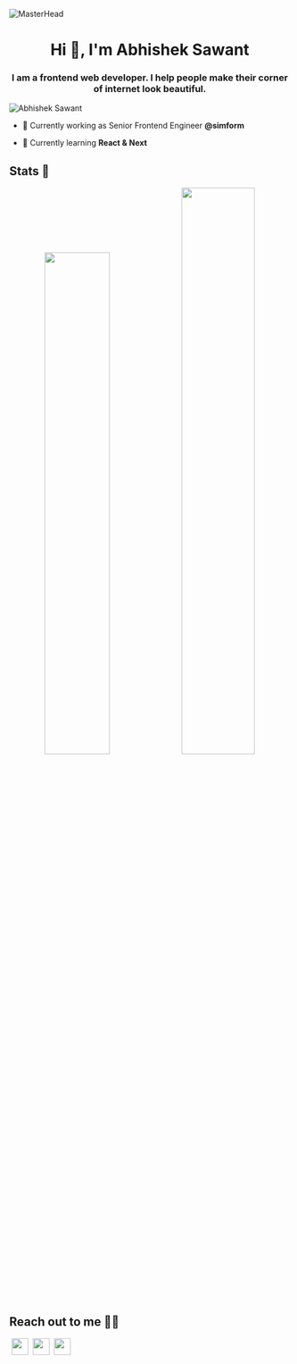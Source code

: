 ![MasterHead](https://user-images.githubusercontent.com/22107794/139580686-887df369-edb8-4bc8-b607-4fbf6d7e4866.gif)

<h1 align="center">Hi 👋, I'm Abhishek Sawant</h1>
<h3 align="center">I am a frontend web developer. I help people make their corner of internet look beautiful.</h3>
<p align="left"> <img src="https://komarev.com/ghpvc/?username=abhi-sawant&label=Profile%20views&color=0e75b6&style=flat" alt="Abhishek Sawant" /> </p>

- 🔭 Currently working as Senior Frontend Engineer **@simform**

- 🌱 Currently learning **React & Next**

## Stats 🚀

<p align="center">
  <img width="48%" src="https://github-readme-stats.vercel.app/api?username=abhi-sawant&show_icons=true&hide_border=true&theme=calm" />
  <img width="51%" src="https://github-readme-streak-stats.herokuapp.com/?user=abhi-sawant&hide_border=true&theme=calm" />
</p>

## Reach out to me 🙋‍♂️

<p align="left">
&nbsp;<a href="https://twitter.com/slowpankha"><image src="https://github.com/gauravghongde/social-icons/blob/master/SVG/Color/Twitter.svg" height="30"></a>&nbsp;&nbsp;<a href="https://www.linkedin.com/in/abhi-underscore/"><image src="https://github.com/gauravghongde/social-icons/blob/master/SVG/Color/LinkedIN.svg" height="30"></a>&nbsp;&nbsp;<a href="mailto:abhisawant111111@gmail.com?subject=Hey%20Abhishek,%20From%20Github"><image src="https://github.com/gauravghongde/social-icons/blob/master/SVG/Color/Mail_ru.svg" height="30"></a>&nbsp;&nbsp;
</p>
